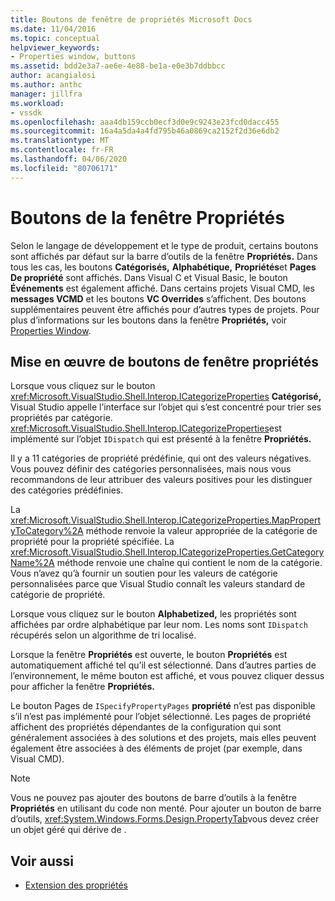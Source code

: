 ```yaml
---
title: Boutons de fenêtre de propriétés Microsoft Docs
ms.date: 11/04/2016
ms.topic: conceptual
helpviewer_keywords:
- Properties window, buttons
ms.assetid: bdd2e3a7-ae6e-4e88-be1a-e0e3b7ddbbcc
author: acangialosi
ms.author: anthc
manager: jillfra
ms.workload:
- vssdk
ms.openlocfilehash: aaa4db159ccb0ecf3d0e9c9243e23fcd0dacc455
ms.sourcegitcommit: 16a4a5da4a4fd795b46a0869ca2152f2d36e6db2
ms.translationtype: MT
ms.contentlocale: fr-FR
ms.lasthandoff: 04/06/2020
ms.locfileid: "80706171"
---
```

# <a name="properties-window-buttons"></a>Boutons de la fenêtre Propriétés
Selon le langage de développement et le type de produit, certains boutons sont affichés par défaut sur la barre d’outils de la fenêtre **Propriétés.** Dans tous les cas, les boutons **Catégorisés,** **Alphabétique,** **Propriétés**et **Pages De propriété** sont affichés. Dans Visual C et Visual Basic, le bouton **Événements** est également affiché. Dans certains projets Visual CMD, les **messages VCMD** et les boutons **VC Overrides** s’affichent. Des boutons supplémentaires peuvent être affichés pour d’autres types de projets. Pour plus d’informations sur les boutons dans la fenêtre **Propriétés,** voir [Properties Window](../../ide/reference/properties-window.md).

## <a name="implementation-of-properties-window-buttons"></a>Mise en œuvre de boutons de fenêtre propriétés
 Lorsque vous cliquez sur le bouton <xref:Microsoft.VisualStudio.Shell.Interop.ICategorizeProperties> **Catégorisé,** Visual Studio appelle l’interface sur l’objet qui s’est concentré pour trier ses propriétés par catégorie. <xref:Microsoft.VisualStudio.Shell.Interop.ICategorizeProperties>est implémenté sur l’objet `IDispatch` qui est présenté à la fenêtre **Propriétés.**

 Il y a 11 catégories de propriété prédéfinie, qui ont des valeurs négatives. Vous pouvez définir des catégories personnalisées, mais nous vous recommandons de leur attribuer des valeurs positives pour les distinguer des catégories prédéfinies.

 La <xref:Microsoft.VisualStudio.Shell.Interop.ICategorizeProperties.MapPropertyToCategory%2A> méthode renvoie la valeur appropriée de la catégorie de propriété pour la propriété spécifiée. La <xref:Microsoft.VisualStudio.Shell.Interop.ICategorizeProperties.GetCategoryName%2A> méthode renvoie une chaîne qui contient le nom de la catégorie. Vous n’avez qu’à fournir un soutien pour les valeurs de catégorie personnalisées parce que Visual Studio connaît les valeurs standard de catégorie de propriété.

 Lorsque vous cliquez sur le bouton **Alphabetized,** les propriétés sont affichées par ordre alphabétique par leur nom. Les noms sont `IDispatch` récupérés selon un algorithme de tri localisé.

 Lorsque la fenêtre **Propriétés** est ouverte, le bouton **Propriétés** est automatiquement affiché tel qu’il est sélectionné. Dans d’autres parties de l’environnement, le même bouton est affiché, et vous pouvez cliquer dessus pour afficher la fenêtre **Propriétés.**

 Le bouton Pages de `ISpecifyPropertyPages` **propriété** n’est pas disponible s’il n’est pas implémenté pour l’objet sélectionné. Les pages de propriété affichent des propriétés dépendantes de la configuration qui sont généralement associées à des solutions et des projets, mais elles peuvent également être associées à des éléments de projet (par exemple, dans Visual CMD).

> [!NOTE]
> Vous ne pouvez pas ajouter des boutons de barre d’outils à la fenêtre **Propriétés** en utilisant du code non menté. Pour ajouter un bouton de barre d’outils, <xref:System.Windows.Forms.Design.PropertyTab>vous devez créer un objet géré qui dérive de .

## <a name="see-also"></a>Voir aussi
- [Extension des propriétés](../../extensibility/internals/extending-properties.md)
